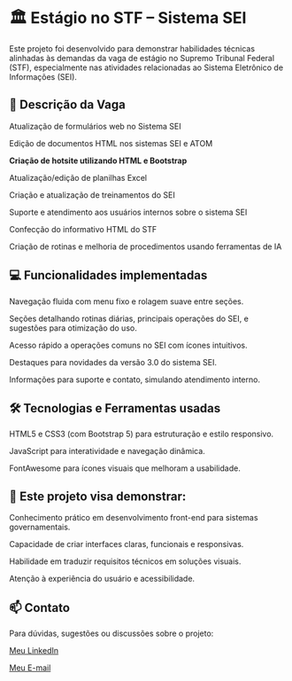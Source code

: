 
# 🏛️ Estágio no STF – Sistema SEI
Este projeto foi desenvolvido para demonstrar habilidades técnicas alinhadas às demandas da vaga de estágio no Supremo Tribunal Federal (STF), especialmente nas atividades relacionadas ao Sistema Eletrônico de Informações (SEI).

## 📝 Descrição da Vaga

Atualização de formulários web no Sistema SEI

Edição de documentos HTML nos sistemas SEI e ATOM

**Criação de hotsite utilizando HTML e Bootstrap** 

Atualização/edição de planilhas Excel

Criação e atualização de treinamentos do SEI

Suporte e atendimento aos usuários internos sobre o sistema SEI

Confecção do informativo HTML do STF

Criação de rotinas e melhoria de procedimentos usando ferramentas de IA

## 💻 Funcionalidades implementadas

Navegação fluida com menu fixo e rolagem suave entre seções.

Seções detalhando rotinas diárias, principais operações do SEI, e sugestões para otimização do uso.

Acesso rápido a operações comuns no SEI com ícones intuitivos.

Destaques para novidades da versão 3.0 do sistema SEI.

Informações para suporte e contato, simulando atendimento interno.

## 🛠️ Tecnologias e Ferramentas usadas

HTML5 e CSS3 (com Bootstrap 5) para estruturação e estilo responsivo.

JavaScript para interatividade e navegação dinâmica.

FontAwesome para ícones visuais que melhoram a usabilidade.

## 🎯 Este projeto visa demonstrar:

Conhecimento prático em desenvolvimento front-end para sistemas governamentais.

Capacidade de criar interfaces claras, funcionais e responsivas.

Habilidade em traduzir requisitos técnicos em soluções visuais.

Atenção à experiência do usuário e acessibilidade.


## 📫 Contato

Para dúvidas, sugestões ou discussões sobre o projeto:

[Meu LinkedIn](https://www.linkedin.com/in/gabriele-lt-araujo/)

[Meu E-mail](g.louise.ta@gmail.com)
